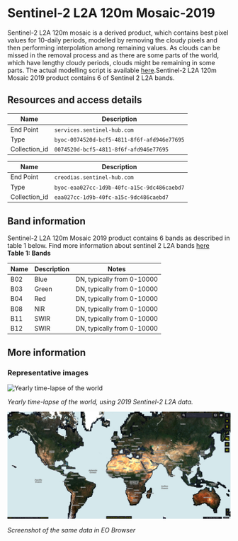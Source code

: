 # Sentinel-2 L2A 120m Mosaic-2019

Sentinel-2 L2A 120m mosaic is a derived product, which contains best pixel values for 10-daily periods, modelled by removing the cloudy pixels and then performing interpolation among remaining values. As clouds can be missed in the removal process and as there are some parts of the world, which have lengthy cloudy periods, clouds might be remaining in some parts. The actual modelling script is available [here](https://sentinel-hub.github.io/custom-scripts/sentinel-2/interpolated_time_series/).Sentinel-2 L2A 120m Mosaic 2019 product contains 6 of Sentinel 2 L2A bands.

## Resources and access details

|Name | Description|
| ------ | ------ |
| End Point  | `services.sentinel-hub.com` |
| Type | `byoc-0074520d-bcf5-4811-8f6f-afd946e77695`|
| Collection_id |`0074520d-bcf5-4811-8f6f-afd946e77695`  |  


| Name | Description |
| ------ | ------ |
| End Point  | `creodias.sentinel-hub.com` |
| Type | `byoc-eaa027cc-1d9b-40fc-a15c-9dc486caebd7`|
| Collection_id |`eaa027cc-1d9b-40fc-a15c-9dc486caebd7 ` |


## Band information
Sentinel-2 L2A 120m Mosaic 2019 product contains 6  bands as described in table 1 below. Find more information about sentinel 2 L2A bands [here](https://docs.sentinel-hub.com/api/latest/data/sentinel-2-l2a/#available-bands-and-data)   
**Table 1: Bands** 
<table>
  <thead>
    <tr>
      <th>Name</th>
      <th>Description </th>
      <th>Notes</th>
    </tr>
  </thead>
  <tbody>
    <tr>
      <td>B02 </td>
      <td>Blue </td>
      <td>DN, typically from 0-10000</td>
    </tr>
    <tr>
      <td> B03</td>
      <td> Green </td>
      <td>DN, typically from 0-10000 </td>
    </tr>
    <tr>
      <td> B04</td>
      <td> Red </td>
      <td>DN, typically from 0-10000 </td>
    </tr>
    <tr>
      <td> B08</td>
      <td> NIR </td>
      <td>DN, typically from 0-10000 </td>
    </tr>
    <tr>
      <td> B11</td>
      <td> SWIR </td>
      <td> DN, typically from 0-10000 </td>
    </tr>
    <tr>
      <td> B12</td>
      <td> SWIR </td>
      <td> DN, typically from 0-10000 </td>
    </tr>

  </tbody>
</table>   

## More information  

### Representative images

![Yearly time-lapse of the world](2019_images/timelapse.gif)

*Yearly time-lapse of the world, using 2019 Sentinel-2 L2A data.*

![Screenshot of the same data in the EO Browser](2019_images/image.png)

*Screenshot of the same data in EO Browser*

